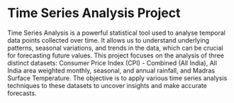 # Time Series Analysis Project

Time Series Analysis is a powerful statistical tool used to analyse temporal data points collected over time. It allows us to understand underlying patterns, seasonal variations, and trends in the data, which can be crucial for forecasting future values. This project focuses on the analysis of three distinct datasets: Consumer Price Index (CPI) - Combined (All India), All India area weighted monthly, seasonal, and annual rainfall, and Madras Surface Temperature. The objective is to apply various time series analysis techniques to these datasets to uncover insights and make accurate forecasts.
